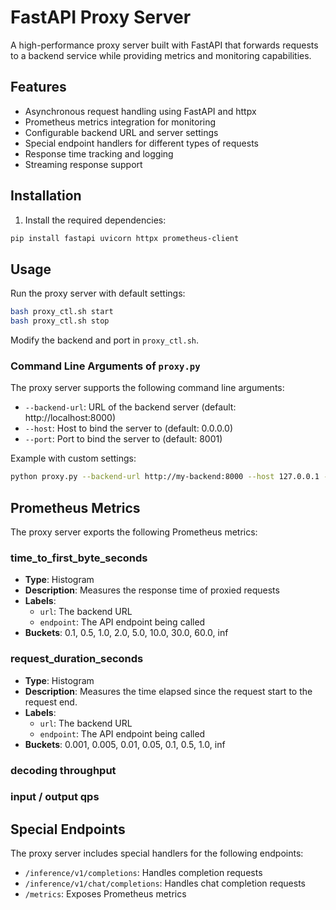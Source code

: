 # FastAPI Proxy Server

A high-performance proxy server built with FastAPI that forwards requests to a backend service while providing metrics and monitoring capabilities.

## Features

- Asynchronous request handling using FastAPI and httpx
- Prometheus metrics integration for monitoring
- Configurable backend URL and server settings
- Special endpoint handlers for different types of requests
- Response time tracking and logging
- Streaming response support

## Installation

1. Install the required dependencies:
```bash
pip install fastapi uvicorn httpx prometheus-client
```

## Usage

Run the proxy server with default settings:
```bash
bash proxy_ctl.sh start
bash proxy_ctl.sh stop
```

Modify the backend and port in `proxy_ctl.sh`.

### Command Line Arguments of `proxy.py`

The proxy server supports the following command line arguments:

- `--backend-url`: URL of the backend server (default: http://localhost:8000)
- `--host`: Host to bind the server to (default: 0.0.0.0)
- `--port`: Port to bind the server to (default: 8001)

Example with custom settings:
```bash
python proxy.py --backend-url http://my-backend:8000 --host 127.0.0.1 --port 8080
```

## Prometheus Metrics

The proxy server exports the following Prometheus metrics:

### time_to_first_byte_seconds
- **Type**: Histogram
- **Description**: Measures the response time of proxied requests
- **Labels**:
  - `url`: The backend URL
  - `endpoint`: The API endpoint being called
- **Buckets**: 0.1, 0.5, 1.0, 2.0, 5.0, 10.0, 30.0, 60.0, inf

### request_duration_seconds
- **Type**: Histogram
- **Description**: Measures the time elapsed since the request start to the request end.
- **Labels**:
  - `url`: The backend URL
  - `endpoint`: The API endpoint being called
- **Buckets**: 0.001, 0.005, 0.01, 0.05, 0.1, 0.5, 1.0, inf

### decoding throughput

### input / output qps

## Special Endpoints

The proxy server includes special handlers for the following endpoints:

- `/inference/v1/completions`: Handles completion requests
- `/inference/v1/chat/completions`: Handles chat completion requests
- `/metrics`: Exposes Prometheus metrics

